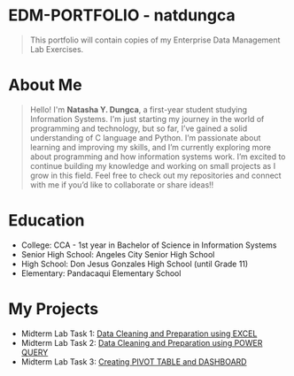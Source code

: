 # EDM-PORTFOLIO - natdungca
> This portfolio will contain copies of my Enterprise Data Management Lab Exercises.
# About Me
> Hello! I'm **Natasha Y. Dungca**, a first-year student studying Information Systems. I'm just starting my journey in the world of programming and technology, but so far, I’ve gained a solid understanding of C language and Python.
I’m passionate about learning and improving my skills, and I’m currently exploring more about programming and how information systems work. I’m excited to continue building my knowledge and working on small projects as I grow in this field. Feel free to check out my repositories and connect with me if you’d like to collaborate or share ideas!!
# Education
 * College: CCA - 1st year in Bachelor of Science in Information Systems
 * Senior High School: Angeles City Senior High School
 * High School: Don Jesus Gonzales High School (until Grade 11) 
 * Elementary: Pandacaqui Elementary School
# My Projects
* Midterm Lab Task 1: [Data Cleaning and Preparation using EXCEL](https://github.com/natdungca23/EDM-PORTFOLIO/tree/main/Midterm-Task%201) 
* Midterm Lab Task 2: [Data Cleaning and Preparation using POWER QUERY](https://github.com/natdungca23/EDM-PORTFOLIO/tree/main/Midterm%20Task%202)
* Midterm Lab Task 3: [Creating PIVOT TABLE and DASHBOARD](https://github.com/natdungca23/EDM-PORTFOLIO/tree/main/Midterm%20Task%203)
